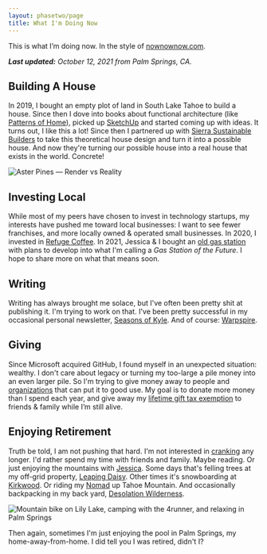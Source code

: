 ```yaml
---
layout: phasetwo/page
title: What I'm Doing Now
---
```


This is what I’m doing now. In the style of [nownownow.com](https://nownownow.com/about).

***Last updated:** October 12, 2021 from Palm Springs, CA.*

## Building A House

In 2019, I bought an empty plot of land in South Lake Tahoe to build a house. Since then I dove into books about functional architecture (like [Patterns of Home](https://www.amazon.com/Patterns-Home-Essentials-Enduring-Design/dp/156158696X)), picked up [SketchUp](https://sketchup.com/) and started coming up with ideas. It turns out, I like this a lot! Since then I partnered up with [Sierra Sustainable Builders](https://www.sierrasustainable.com/) to take this theoretical house design and turn it into a possible house. And now they're turning our possible house into a real house that exists in the world. Concrete!

![Aster Pines — Render vs Reality](https://assets.warpspire.com/images/now/asterpines-render-reality.jpg)

## Investing Local

While most of my peers have chosen to invest in technology startups, my interests have pushed me toward local businesses: I want to see fewer franchises, and more locally owned & operated small businesses. In 2020, I invested in [Refuge Coffee](https://refugecoffee.com/). In 2021, Jessica & I bought an [old gas station](https://www.google.com/maps/place/986+Emerald+Bay+Rd,+South+Lake+Tahoe,+CA+96150/@38.9136127,-120.0072509,17z/data=!3m1!4b1!4m5!3m4!1s0x80998fba6f69437f:0x716634f92ce30e3d!8m2!3d38.9136085!4d-120.0050569) with plans to develop into what I'm calling a *Gas Station of the Future*. I hope to share more on what that means soon.

## Writing

Writing has always brought me solace, but I've often been pretty shit at publishing it. I'm trying to work on that. I've been pretty successful in my occasional personal newsletter, [Seasons of Kyle](https://buttondown.email/kneath). And of course: [Warpspire](https://warpspire.com/). 

## Giving

Since Microsoft acquired GitHub, I found myself in an unexpected situation: wealthy. I don't care about legacy or turning my too-large a pile money into an even larger pile. So I'm trying to give money away to people and <a href="/giving">organizations</a> that can put it to good use. My goal is to donate more money than I spend each year, and give away my [lifetime gift tax exemption](https://www.schwab.com/resource-center/insights/content/giving-while-living-do-you-understand-gift-tax) to friends & family while I’m still alive.

## Enjoying Retirement

Truth be told, I am not pushing that hard. I'm not interested in [cranking](https://www.43folders.com/2011/04/22/cranking) any longer. I'd rather spend my time with friends and family. Maybe reading. Or just enjoying the mountains with [Jessica](https://twitter.com/jlsuttles/). Some days that's felling trees at my off-grid property, [Leaping Daisy](https://www.instagram.com/explore/locations/1739674376255530/united-states/pioneer-california/leaping-daisy-meadows/). Other times it's snowboarding at [Kirkwood](https://www.kirkwood.com/). Or riding my [Nomad](https://www.santacruzbicycles.com/en-US/bikes/nomad) up Tahoe Mountain. And occasionally backpacking in my back yard, [Desolation Wilderness](https://en.wikipedia.org/wiki/Desolation_Wilderness).

![Mountain bike on Lily Lake, camping with the 4runner, and relaxing in Palm Springs](https://assets.warpspire.com/images/now/retirement.jpg)

Then again, sometimes I'm just enjoying the pool in Palm Springs, my home-away-from-home. I did tell you I was retired, didn't I?